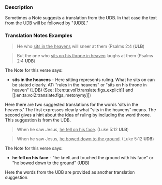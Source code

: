 
### Description

Sometimes a Note suggests a translation from the UDB. In that case the text from the UDB will be followed by "(UDB)."

### Translation Notes Examples

>He who <u>sits in the heavens</u> will sneer at them (Psalms 2:4 (**ULB**)

>But the one who <u>sits on his throne in heaven</u> laughs at them (Psalms 2:4 **UDB**)

The Note for this verse says:

  * **sits in the heavens** - Here sitting represents ruling. What he sits on can be stated clearly. AT: "rules in the heavens" or "sits on his throne in heaven" (UDB) (See: [[:en:ta:vol1:translate:figs_explicit]] and [[:en:ta:vol2:translate:figs_metonymy]])

Here there are two suggested translations for the words 'sits in the heavens.' The first expresses clearly what "sits in the heavens" means. The second gives a hint about the idea of ruling by including the word throne. This suggestion is from the UDB.

>When he saw Jesus, <u>he fell on his face</u>. (Luke 5:12 **ULB**)

>When he saw Jesus, <u>he bowed down to the ground</u>. (Luke 5:12 **UDB**)

The Note for this verse says:

  * **he fell on his face** - "he knelt and touched the ground with his face" or "he bowed down to the ground" (UDB)

Here the words from the UDB are provided as another translation suggestion.